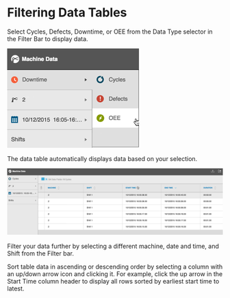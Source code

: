 # Filtering Data Tables

 Select Cycles, Defects, Downtime, or OEE from the Data Type selector in the Filter Bar to display data.
   
   ![](dataTabFilter3.png)
   
   The data table automatically displays data based on your selection. 
   
   ![](dataTabCycleExample2_5_25_16.png)
   
   Filter your data further by selecting a different machine, date and time, and Shift from the Filter bar.
   
   Sort table data in ascending or descending order by selecting a column with an up/down arrow icon and clicking it. For example, click the up arrow in the Start Time column header to display all rows sorted by earliest start time to latest.